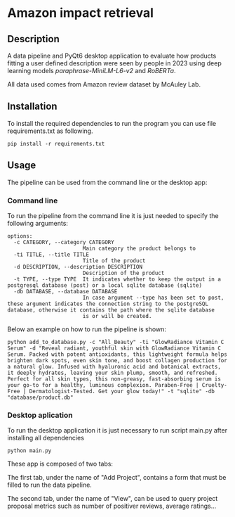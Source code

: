 # Amazon impact retrieval

## Description

A data pipeline and PyQt6 desktop application to evaluate how products fitting a user defined description were seen by
people in 2023 using deep learning models _paraphrase-MiniLM-L6-v2_ and _RoBERTa_.

All data used comes from Amazon review dataset by McAuley Lab.

## Installation

To install the required dependencies to run the program you can use
file requirements.txt as following.

```
pip install -r requirements.txt
```

## Usage

The pipeline can be used from the command line or the desktop app:

### Command line

To run the pipeline from the command line it is just needed to specify the
following arguments:

```
options:
  -c CATEGORY, --category CATEGORY
                        Main category the product belongs to
  -ti TITLE, --title TITLE
                        Title of the product
  -d DESCRIPTION, --description DESCRIPTION
                        Description of the product
  -t TYPE, --type TYPE  It indicates whether to keep the output in a postgresql database (post) or a local sqlite database (sqlite)
  -db DATABASE, --database DATABASE
                        In case argument --type has been set to post, these argument indicates the connection string to the postgreSQL database, otherwise it contains the path where the sqlite database
                        is or will be created.
```
Below an example on how to run the pipeline is shown:

```
python add_to_database.py -c "All_Beauty" -ti "GlowRadiance Vitamin C Serum" -d "Reveal radiant, youthful skin with GlowRadiance Vitamin C Serum. Packed with potent antioxidants, this lightweight formula helps brighten dark spots, even skin tone, and boost collagen production for a natural glow. Infused with hyaluronic acid and botanical extracts, it deeply hydrates, leaving your skin plump, smooth, and refreshed. Perfect for all skin types, this non-greasy, fast-absorbing serum is your go-to for a healthy, luminous complexion. Paraben-Free | Cruelty-Free | Dermatologist-Tested. Get your glow today!" -t "sqlite" -db "database/product.db"
```

### Desktop aplication

To run the desktop application it is just necessary to run script main.py after installing all dependencies

```
python main.py
```

These app is composed of two tabs:

The first tab, under the name of "Add Project", contains a form that must be filled to run the data pipeline.

The second tab, under the name of "View", can be used to query project proposal metrics such as number of positiver reviews, average ratings...
